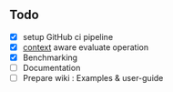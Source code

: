 ## Todo

- [X] setup GitHub ci pipeline
- [X] [context](https://pkg.go.dev/context) aware evaluate operation
- [X] Benchmarking
- [ ] Documentation
- [ ] Prepare wiki : Examples & user-guide
